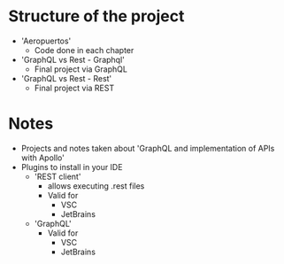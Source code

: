 # Structure of the project
* 'Aeropuertos'
  * Code done in each chapter
* 'GraphQL vs Rest - Graphql'
  * Final project via GraphQL
* 'GraphQL vs Rest - Rest'
  * Final project via REST

# Notes
* Projects and notes taken about 'GraphQL and implementation of APIs with Apollo'
* Plugins to install in your IDE
  * 'REST client'
    * allows executing .rest files
    * Valid for
      * VSC
      * JetBrains
  * 'GraphQL'
    * Valid for
      * VSC
      * JetBrains